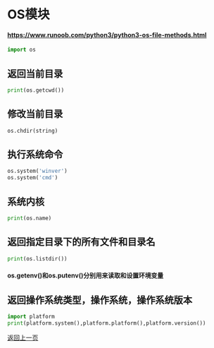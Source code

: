 # OS模块

#### https://www.runoob.com/python3/python3-os-file-methods.html


```python
import os
```

## 返回当前目录


```python
print(os.getcwd())
```

## 修改当前目录


```python
os.chdir(string) 
```

## 执行系统命令


```python
os.system('winver') 
os.system('cmd') 
```

## 系统内核


```python
print(os.name)
```

## 返回指定目录下的所有文件和目录名


```python
print(os.listdir())
```

#### os.getenv()和os.putenv()分别用来读取和设置环境变量

## 返回操作系统类型，操作系统，操作系统版本


```python
import platform
print(platform.system(),platform.platform(),platform.version())
```

[返回上一页](python.html)